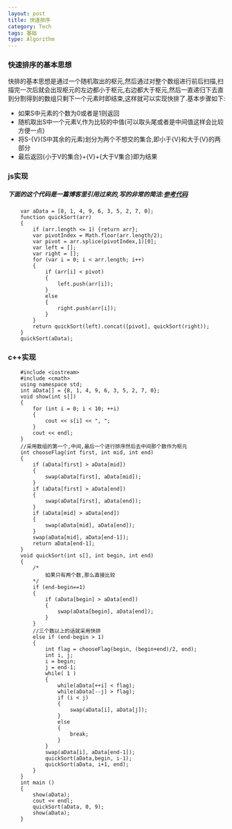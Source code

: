 ```yaml
---
layout: post
title: 快速排序
category: Tech
tags: 基础
type: Algorithm
---
```


### 快速排序的基本思想

快排的基本思想是通过一个随机取出的枢元,然后通过对整个数组进行前后扫描,扫描完一次后就会出现枢元的左边都小于枢元,右边都大于枢元,然后一直递归下去直到分割得到的数组只剩下一个元素时即结束,这样就可以实现快排了.基本步骤如下:

+ 如果S中元素的个数为0或者是1则返回
+ 随机取出S中一个元素V,作为比较的中值(可以取头尾或者是中间值这样会比较方便一点)
+ 将S-{V}(S中其余的元素)划分为两个不想交的集合,即小于{V}和大于{V}的两部分
+ 最后返回{小于V的集合}+{V}+{大于V集合}即为结果

### js实现
##### 下面的这个代码是一篇博客里引用过来的,写的非常的简洁:[参考代码](//hankunfang.blog.163.com/blog/static/18842839620128372121678/)


		var aData = [8, 1, 4, 9, 6, 3, 5, 2, 7, 0];
	    function quickSort(arr)
	    {
	        if (arr.length <= 1) {return arr};
	        var pivotIndex = Math.floor(arr.length/2);
	        var pivot = arr.splice(pivotIndex,1)[0];
	        var left = [];
	        var right = [];
	        for (var i = 0; i < arr.length; i++) 
	        {
	            if (arr[i] < pivot) 
	            {
	                left.push(arr[i]);
	            }
	            else
	            {
	                right.push(arr[i]);
	            }
	        }
	        return quickSort(left).concat([pivot], quickSort(right));
	    }
	    quickSort(aData);

### c++实现
		
		#include <iostream>
	    #include <cmath>
	    using namespace std;
	    int aData[] = {8, 1, 4, 9, 6, 3, 5, 2, 7, 0};
	    void show(int s[])
	    {
	        for (int i = 0; i < 10; ++i)
	        {
	            cout << s[i] << ", ";
	        }
	        cout << endl;
	    }
	    //采用数组的第一个,中间,最后一个进行排序然后去中间那个数作为枢元
	    int chooseFlag(int first, int mid, int end)
	    {
	        if (aData[first] > aData[mid]) 
	        {
	            swap(aData[first], aData[mid]);
	        }
	        if (aData[first] > aData[end]) 
	        {
	            swap(aData[first], aData[end]);
	        }
	        if (aData[mid] > aData[end]) 
	        {
	            swap(aData[mid], aData[end]);
	        }
	        swap(aData[mid], aData[end-1]);
	        return aData[end-1];
	    }
	    void quickSort(int s[], int begin, int end)
	    {
	        /*
	            如果只有两个数,那么直接比较
	        */
	        if (end-begin==1)
	        {
	            if (aData[begin] > aData[end])
	            {
	                swap(aData[begin], aData[end]);
	            }
	        }
	        //三个数以上的话就采用快排
	        else if (end-begin > 1)
	        {
	            int flag = chooseFlag(begin, (begin+end)/2, end);
	            int i, j;
	            i = begin;
	            j = end-1;
	            while( 1 )
	            {
	                while(aData[++i] < flag);
	                while(aData[--j] > flag);
	                if (i < j) 
	                {
	                    swap(aData[i], aData[j]);
	                }
	                else
	                {
	                    break;
	                }
	            }
	            swap(aData[i], aData[end-1]);
	            quickSort(aData,begin, i-1);
	            quickSort(aData, i+1, end);
	        }
	    }
	    int main ()
	    {
	        show(aData);
	        cout << endl;
	        quickSort(aData, 0, 9);
	        show(aData);
	    }